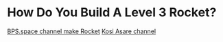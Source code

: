 # How Do You Build A Level 3 Rocket?
[BPS.space channel make Rocket](https://www.youtube.com/@BPSspace)
[Kosi Asare channel](https://www.youtube.com/@KofiAsare0)
